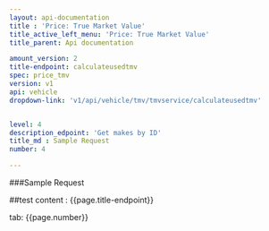 ```yaml
---
layout: api-documentation
title : 'Price: True Market Value'
title_active_left_menu: 'Price: True Market Value'
title_parent: Api documentation

amount_version: 2
title-endpoint: calculateusedtmv
spec: price_tmv
version: v1
api: vehicle
dropdown-link: 'v1/api/vehicle/tmv/tmvservice/calculateusedtmv'


level: 4
description_edpoint: 'Get makes by ID'
title_md : Sample Request
number: 4

---
```


###Sample Request

##test content : {{page.title-endpoint}} 

tab: {{page.number}} 
